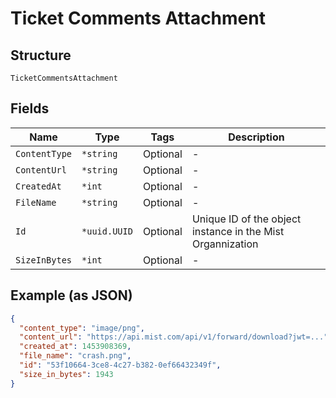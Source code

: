 
# Ticket Comments Attachment

## Structure

`TicketCommentsAttachment`

## Fields

| Name | Type | Tags | Description |
|  --- | --- | --- | --- |
| `ContentType` | `*string` | Optional | - |
| `ContentUrl` | `*string` | Optional | - |
| `CreatedAt` | `*int` | Optional | - |
| `FileName` | `*string` | Optional | - |
| `Id` | `*uuid.UUID` | Optional | Unique ID of the object instance in the Mist Organnization |
| `SizeInBytes` | `*int` | Optional | - |

## Example (as JSON)

```json
{
  "content_type": "image/png",
  "content_url": "https://api.mist.com/api/v1/forward/download?jwt=...",
  "created_at": 1453908369,
  "file_name": "crash.png",
  "id": "53f10664-3ce8-4c27-b382-0ef66432349f",
  "size_in_bytes": 1943
}
```

